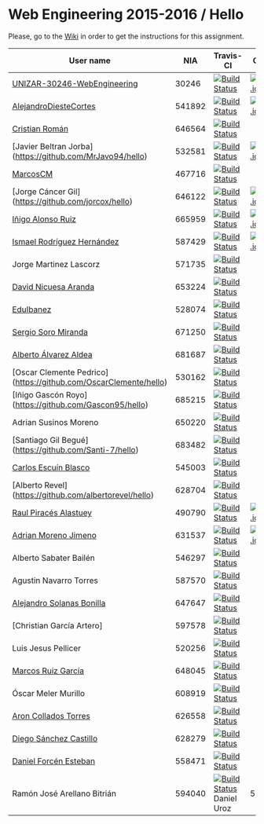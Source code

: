 ﻿# Web Engineering 2015-2016 / Hello

Please, go to the [Wiki](https://github.com/UNIZAR-30246-WebEngineering/hello/wiki) in order to get the instructions for this assignment.


User name | NIA | Travis-CI|CodeCov|Heroku|Dependencies|Docker|Score
----------|-----|----------|-------|------|------------|------|-----
[UNIZAR-30246-WebEngineering](https://github.com/UNIZAR-30246-WebEngineering/hello) |30246 | [![Build Status](https://travis-ci.org/UNIZAR-30246-WebEngineering/hello.svg)](https://travis-ci.org/UNIZAR-30246-WebEngineering/hello) | [![codecov.io](http://codecov.io/github/UNIZAR-30246-WebEngineering/hello/coverage.svg?branch=master)](http://codecov.io/github/UNIZAR-30246-WebEngineering/hello?branch=master) | [App](https://uz-30246-webengineering-hello.herokuapp.com) | [![Dependency Status](https://www.versioneye.com/user/projects/560e985c5a262f001a000a17/badge.svg?style=flat)](https://www.versioneye.com/user/projects/560e985c5a262f001a000a17) | [![Docker pulls](https://img.shields.io/docker/pulls/fjlopez/unizar-30246-webengineering-hello.svg)](https://hub.docker.com/r/fjlopez/unizar-30246-webengineering-hello/)
[AlejandroDiesteCortes](https://github.com/AlejandroDiesteCortes/hello) | 541892 | [![Build Status](https://travis-ci.org/AlejandroDiesteCortes/hello.svg)](https://travis-ci.org/AlejandroDiesteCortes/hello)  |  [![codecov.io](http://codecov.io/github/AlejandroDiesteCortes/hello/coverage.svg?branch=master)](http://codecov.io/github/AlejandroDiesteCortes/hello?branch=master) | [App](http://dieestex.herokuapp.com/)
[Cristian Román](https://github.com/khmDEV/hello) |646564 | [![Build Status](https://travis-ci.org/khmDEV/hello.svg)](https://travis-ci.org/khmDEV/hello)
[Javier Beltran Jorba] (https://github.com/MrJavo94/hello) | 532581 | [![Build Status](https://travis-ci.org/MrJavo94/hello.svg)](https://travis-ci.org/MrJavo94/hello) |  [![codecov.io](http://codecov.io/github/MrJavo94/hello/coverage.svg?branch=master)](http://codecov.io/github/MrJavo94/hello?branch=master) | [App](http://hello-application.herokuapp.com/)
[MarcosCM](https://github.com/MarcosCM/hello) | 467716 | [![Build Status](https://travis-ci.org/MarcosCM/hello.svg)](https://travis-ci.org/MarcosCM/hello)
[Jorge Cáncer Gil] (https://github.com/jorcox/hello) | 646122 | [![Build Status](https://travis-ci.org/jorcox/hello.svg)](https://travis-ci.org/jorcox/hello) |  [![codecov.io](http://codecov.io/github/jorcox/hello/coverage.svg?branch=master)](http://codecov.io/github/jorcox/hello?branch=master) | [App](http://jorcox-hello.herokuapp.com) | | | :gift:
[Iñigo Alonso Ruiz](https://github.com/shathe/hello)| 665959 | [![Build Status](https://travis-ci.org/Shathe/hello.svg)](https://travis-ci.org/Shathe/hello) |  [![codecov.io](http://codecov.io/github/Shathe/hello/coverage.svg?branch=master)](http://codecov.io/github/Shathe/hello?branch=master)   | [App](https://shathe-hello-1.herokuapp.com/)
[Ismael Rodríguez Hernández](https://github.com/ismaro3/hello)| 587429 | [![Build Status](https://travis-ci.org/ismaro3/hello.svg)](https://travis-ci.org/ismaro3/hello) | [![codecov.io](http://codecov.io/github/ismaro3/hello/coverage.svg?branch=master)](http://codecov.io/github/ismaro3/hello?branch=master)  | [App](http://ismaro3-hello.herokuapp.com/) | | | :gift:
Jorge Martinez Lascorz | 571735 | [![Build Status](https://travis-ci.org/JorgeCoke/hello.svg)](https://travis-ci.org/JorgeCoke/hello)
[David Nicuesa Aranda](https://travis-ci.org/Nicu1309/hello) | 653224 | [![Build Status](https://travis-ci.org/Nicu1309/hello.svg)](https://travis-ci.org/Nicu1309/hello)
[EduIbanez](https://github.com/EduIbanez/hello) | 528074 | [![Build Status](https://travis-ci.org/EduIbanez/hello.svg)](https://travis-ci.org/EduIbanez/hello)
[Sergio Soro Miranda](https://github.com/teruyi/hello) | 671250 | [![Build Status](https://travis-ci.org/teruyi/hello.svg)](https://travis-ci.org/teruyi/hello)
[Alberto Álvarez Aldea](https://github.com/albert17hello)| 681687 | [![Build Status](https://travis-ci.org/albert17/hello.svg)](https://travis-ci.org/albert17/hello) | | | | | :gift:
[Oscar Clemente Pedrico] (https://github.com/OscarClemente/hello) | 530162 | [![Build Status](https://travis-ci.org/OscarClemente/hello.svg)](https://travis-ci.org/OscarClemente/hello)
[Iñigo Gascón Royo] (https://github.com/Gascon95/hello) | 685215 | [![Build Status](https://travis-ci.org/Gascon95/hello.svg)](https://travis-ci.org/Gascon95/hello)
Adrian Susinos Moreno | 650220 | [![Build Status](https://travis-ci.org/ader9/hello.svg)](https://travis-ci.org/ader9/hello)
[Santiago Gil Begué] (https://github.com/Santi-7/hello) | 683482 | [![Build Status](https://travis-ci.org/Santi-7/hello.svg)](https://travis-ci.org/Santi-7/hello) | | | | | :gift:
[Carlos Escuí­n Blasco](https://github.com/xarlieskin/hello) | 545003 | [![Build Status](https://travis-ci.org/xarlieskin/hello.svg)](https://travis-ci.org/xarlieskin/hello)
[Alberto Revel] (https://github.com/albertorevel/hello) | 628704 | [![Build Status](https://travis-ci.org/albertorevel/hello.svg)](https://travis-ci.org/albertorevel/hello)
[Raul Piracés Alastuey](https://github.com/piraces/hello) | 490790 | [![Build Status](https://travis-ci.org/piraces/hello.svg)](https://travis-ci.org/piraces/hello) | [![codecov.io](http://codecov.io/github/piraces/hello/coverage.svg?branch=master)](http://codecov.io/github/piraces/hello?branch=master) | [App](https://piraces-hello.herokuapp.com/) |  [![VersionEye.com](https://www.versioneye.com/user/projects/56096c4c5a262f001e000537/badge.svg?style=flat)](https://www.versioneye.com/user/projects/56096c4c5a262f001e000537?child=summary) | | :gift:
[Adrian Moreno Jimeno](https://github.com/Adriem/hello) | 631537 | [![Build Status](https://travis-ci.org/Adriem/hello.svg)](https://travis-ci.org/Adriem/hello) | [![codecov.io](http://codecov.io/github/UNIZAR-30246-WebEngineering/hello/coverage.svg?branch=master)](http://codecov.io/github/UNIZAR-30246-WebEngineering/hello?branch=master) | | | | :gift:
Alberto Sabater Bailén | 546297 | [![Build Status](https://travis-ci.org/asabater94/hello.svg)](https://travis-ci.org/asabater94/hello)
Agustin Navarro Torres | 587570 | [![Build Status](https://travis-ci.org/SirBargus/hello.svg)](https://travis-ci.org/SirBargus/hello)||||[![Docker pulls](https://img.shields.io/docker/pulls/sirbargus/hello.svg)](https://hub.docker.com/r/sirbargus/hello/) | :gift:
[Alejandro Solanas Bonilla](https://github.com/Naxsel/hello) | 647647 | [![Build Status](https://travis-ci.org/Naxsel/hello.svg)](https://travis-ci.org/Naxsel/hello)
[Christian García Artero] | 597578 | [![Build Status](https://travis-ci.org/christianjaka94/hello.svg)](https://travis-ci.org/christianjaka94/hello)
Luis Jesus Pellicer| 520256 | [![Build Status](https://travis-ci.org/luisjesuspellicer/hello.svg)](https://travis-ci.org/luisjesuspellicer/hello)
[Marcos Ruiz García](https://github.com/marcosruiz/hello) | 648045 | [![Build Status](https://travis-ci.org/marcosruiz/hello.svg)](https://travis-ci.org/marcosruiz/hello)
Óscar Meler Murillo | 608919 | [![Build Status](https://travis-ci.org/oscarmeler/hello.svg)](https://travis-ci.org/oscarmeler/hello)
[Aron Collados Torres](https://github.com/rached193/hello) | 626558 | [![Build Status](https://travis-ci.org/rached193/hello.svg)](https://travis-ci.org/rached193/hello)
[Diego Sánchez Castillo](https://github.com/diegozgz92/hello) | 628279 | [![Build Status](https://travis-ci.org/diegozgz92/hello.svg)](https://travis-ci.org/diegozgz92/hello)
[Daniel Forcén Esteban](https://github.com/dforcen/hello) | 558471 | [![Build Status](https://travis-ci.org/dforcen/hello.svg)](https://travis-ci.org/dforcen/hello) | | | | | :gift:
Ramón José Arellano Bitrián | 594040 | [![Build Status](https://travis-ci.org/Enrohk/hello.svg)](https://travis-ci.org/Enrohk/hello)Daniel Uroz | 545338 | [![Build Status](https://travis-ci.org/uZetta27/hello.svg)](https://travis-ci.org/uZetta27/hello)
